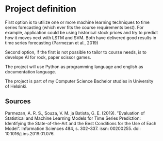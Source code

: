 # Project definition

First option is to utilize one or more machine learning techniques to time series forecasting (which ever fits the  course requirements best). For example, application could be using historical stock prices and try to predict how it moves next with LSTM and SVM. Both have delivered good results in time series forecasting (Parmezan et al., 2019)

Second option, if the first is not possible to tailor to course needs, is to develope AI for rock, paper scissor games.

The project will use Python as programming language and english as documentation language.

The project is part of my Computer Science Bachelor studies in University of Helsinki.

## Sources

Parmezan, A. R. S., Souza, V. M. ja Batista, G. E. (2019). ”Evaluation of Statistical and Machine Learning Models for Time Series Prediction: Identifying the State-of-the-Art
and the Best Conditions for the Use of Each Model”. Information Sciences 484, s. 302–337. issn: 00200255. doi: 10.1016/j.ins.2019.01.076.
